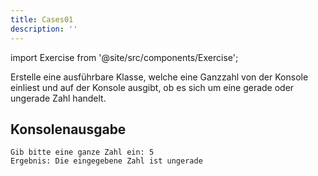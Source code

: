 ```yaml
---
title: Cases01
description: ''
---
```


import Exercise from '@site/src/components/Exercise';

Erstelle eine ausführbare Klasse, welche eine Ganzzahl von der Konsole einliest
und auf der Konsole ausgibt, ob es sich um eine gerade oder ungerade Zahl
handelt.

## Konsolenausgabe

```console
Gib bitte eine ganze Zahl ein: 5
Ergebnis: Die eingegebene Zahl ist ungerade
```

<Exercise pullRequest="7" branchSuffix="cases/01" />
